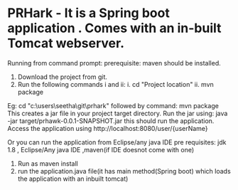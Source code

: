 # PRHark - It is a Spring boot application . Comes with an in-built Tomcat webserver.
Running from command prompt: prerequisite: maven should be installed.
1. Download the project from git. 
2. Run the following commands i and ii:
    i.  cd "Project location"
    ii. mvn package
    
 Eg: cd "c:\users\seetha\git\prhark" followed by command: mvn package
This creates a jar file in your project target directory.
Run the jar using: java -jar target/prhawk-0.0.1-SNAPSHOT.jar
this should run the application. Access the application using http://localhost:8080/user/{userName}

Or you can run the application from Eclipse/any java IDE
pre requisites: jdk 1.8 , Eclipse/Any java IDE ,maven(if IDE doesnot come with one)
1. Run as maven install
2. run the application.java file(it has main method(Spring boot) which loads the application with an inbuilt tomcat)
